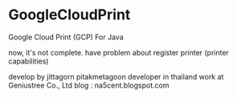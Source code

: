 GoogleCloudPrint
================

Google Cloud Print (GCP) For Java

now, it's not complete.
have problem about register printer (printer capabilities)

develop by jittagorn pitakmetagoon
developer in thailand
work at Geniustree Co., Ltd
blog : na5cent.blogspot.com
